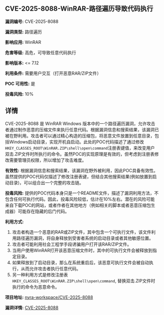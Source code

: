 ## CVE-2025-8088-WinRAR-路径遍历导致代码执行

**漏洞编号:** CVE-2025-8088

**漏洞类型:** 路径遍历

**影响应用:** WinRAR

**危害等级:** 高危，可导致任意代码执行

**影响版本:** <= 7.12

**利用条件:** 需要用户交互（打开恶意RAR/ZIP文件）

**POC 可用性:** 是

**投毒风险:** 10%

## 详情

CVE-2025-8088 是 WinRAR Windows 版本中的一个路径遍历漏洞，允许攻击者通过制作恶意的压缩文件来执行任意代码。根据漏洞信息和搜索结果，该漏洞已被在野利用。攻击者可以通过精心构造的压缩包，将恶意文件放置到任意目录，包括Windows启动目录，实现开机自启动。此处的POC代码描述了通过修改`HKEY_CLASSES_ROOT\WinRAR.ZIP\shell\open\command`注册表键值，来改变用户双击.ZIP文件时所执行的命令。虽然POC的实现原理是有效的，但考虑到注册表修改需要管理员权限，所以增加了攻击难度。

**有效性:**
根据漏洞信息和搜索结果，该漏洞在野外被利用，因此POC具备有效性。虽然提供的POC代码仅描述了修改注册表键，但结合其他搜索结果(例如放置到启动目录)，可以组合出一个完整的攻击链。

**投毒风险:**
提供的POC代码本身只是一个README文件，描述了漏洞利用方法，不包含任何可执行代码。因此，投毒风险较低，估计在10%左右。潜在的风险可能来自下载POC的网站，或者作者在其他地方（例如相关的脚本或者恶意压缩包生成器）可能存在隐藏的后门代码。

**利用方式:**
1.  攻击者构造一个恶意的RAR或ZIP文件，其中包含一个可执行文件，该文件利用路径遍历漏洞，将自身释放到受害者系统的启动目录或者其他敏感位置。
2.  攻击者可能利用社会工程学手段诱骗用户打开该RAR/ZIP文件。
3.  当用户使用WinRAR打开该恶意压缩文件时，其中的可执行文件会被释放到指定目录。
4.  如果释放到了启动目录，那么在系统重启后，该恶意可执行文件会被自动执行，从而允许攻击者执行任意代码。
5. 另一种利用方式是修改注册表`HKEY_CLASSES_ROOT\WinRAR.ZIP\shell\open\command`, 替换双击.ZIP文件时执行的命令为恶意命令。


**项目地址:** [nyra-workspace/CVE-2025-8088](https://github.com/nyra-workspace/CVE-2025-8088)

**漏洞详情:** [CVE-2025-8088](https://nvd.nist.gov/vuln/detail/CVE-2025-8088)